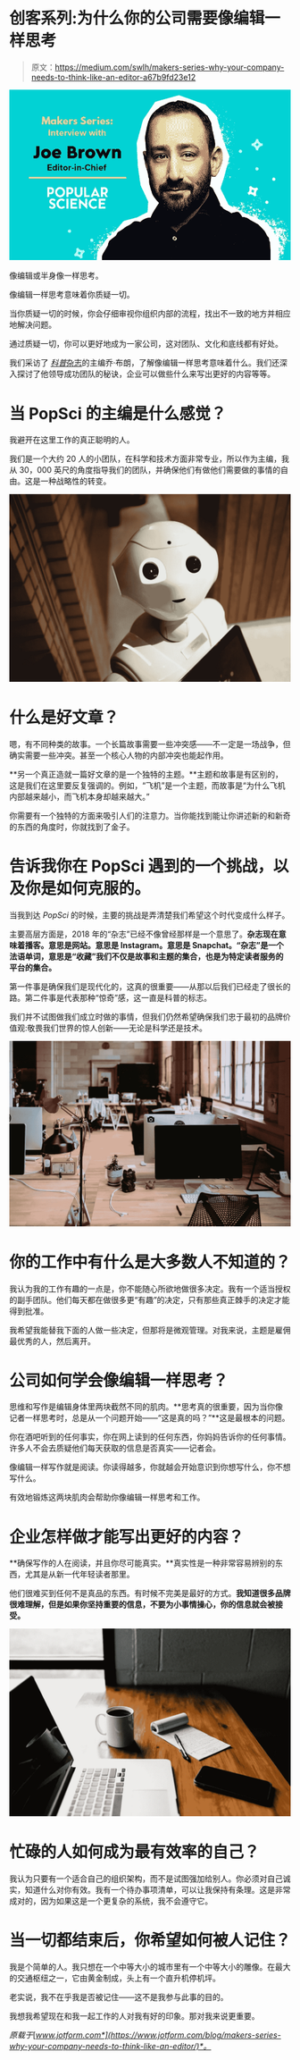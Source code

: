 # 创客系列:为什么你的公司需要像编辑一样思考

> 原文：<https://medium.com/swlh/makers-series-why-your-company-needs-to-think-like-an-editor-a67b9fd23e12>

![](img/0de3d8d86cc8dcfe63bfb5e5e343d466.png)

像编辑或半身像一样思考。

像编辑一样思考意味着你质疑一切。

当你质疑一切的时候，你会仔细审视你组织内部的流程，找出不一致的地方并相应地解决问题。

通过质疑一切，你可以更好地成为一家公司，这对团队、文化和底线都有好处。

我们采访了 [*科普*杂志](https://www.popsci.com/)的主编乔·布朗，了解像编辑一样思考意味着什么。我们还深入探讨了他领导成功团队的秘诀，企业可以做些什么来写出更好的内容等等。

# 当 PopSci 的主编是什么感觉？

我避开在这里工作的真正聪明的人。

我们是一个大约 20 人的小团队，在科学和技术方面非常专业，所以作为主编，我从 30，000 英尺的角度指导我们的团队，并确保他们有做他们需要做的事情的自由。这是一种战略性的转变。

![](img/b004a7ea647fa4a9fc847e33e4f489f5.png)

# 什么是好文章？

嗯，有不同种类的故事。一个长篇故事需要一些冲突感——不一定是一场战争，但确实需要一些冲突。甚至一个核心人物的内部冲突也能起作用。

**另一个真正造就一篇好文章的是一个独特的主题。**主题和故事是有区别的，这是我们在这里要反复强调的。例如，“飞机”是一个主题，而故事是“为什么飞机内部越来越小，而飞机本身却越来越大。”

你需要有一个独特的方面来吸引人们的注意力。当你能找到能让你讲述新的和新奇的东西的角度时，你就找到了金子。

# 告诉我你在 PopSci 遇到的一个挑战，以及你是如何克服的。

当我到达 *PopSci* 的时候，主要的挑战是弄清楚我们希望这个时代变成什么样子。

主要高层方面是，2018 年的“杂志”已经不像曾经那样是一个意思了。**杂志现在意味着播客。意思是网站。意思是 Instagram。意思是 Snapchat。“杂志”是一个法语单词，意思是“收藏”我们不仅是故事和主题的集合，也是为特定读者服务的平台的集合。**

第一件事是确保我们是现代化的，这真的很重要——从那以后我们已经走了很长的路。第二件事是代表那种“惊奇”感，这一直是科普的标志。

我们并不试图做我们成立时做的事情，但我们仍然希望确保我们忠于最初的品牌价值观:敬畏我们世界的惊人创新——无论是科学还是技术。

![](img/cd7033aa2b277ba4d32a2492d416d291.png)

# 你的工作中有什么是大多数人不知道的？

我认为我的工作有趣的一点是，你不能随心所欲地做很多决定。我有一个适当授权的副手团队。他们每天都在做很多更“有趣”的决定，只有那些真正棘手的决定才能得到批准。

我希望我能替我下面的人做一些决定，但那将是微观管理。对我来说，主题是雇佣最优秀的人，然后离开。

# 公司如何学会像编辑一样思考？

思维和写作是编辑身体里两块截然不同的肌肉。**思考真的很重要，因为当你像记者一样思考时，总是从一个问题开始——“这是真的吗？”**这是最根本的问题。

你在酒吧听到的任何事实，你在网上读到的任何东西，你妈妈告诉你的任何事情。许多人不会去质疑他们每天获取的信息是否真实——记者会。

像编辑一样写作就是阅读。你读得越多，你就越会开始意识到你想写什么，你不想写什么。

有效地锻炼这两块肌肉会帮助你像编辑一样思考和工作。

# 企业怎样做才能写出更好的内容？

**确保写作的人在阅读，并且你尽可能真实。**真实性是一种非常容易辨别的东西，尤其是从新一代年轻读者那里。

他们很难买到任何不是真品的东西。有时候不完美是最好的方式。**我知道很多品牌很难理解，但是如果你坚持重要的信息，不要为小事情操心，你的信息就会被接受。**

![](img/cb1e86ffea7b8ef77aa0d190657cf4c2.png)

# 忙碌的人如何成为最有效率的自己？

我认为只要有一个适合自己的组织架构，而不是试图强加给别人。你必须对自己诚实，知道什么对你有效。我有一个待办事项清单，可以让我保持有条理。这是非常成对的，因为如果这是一个更复杂的系统，我不会遵守它。

# 当一切都结束后，你希望如何被人记住？

我是个简单的人。我只想在一个中等大小的城市里有一个中等大小的雕像。在最大的交通枢纽之一，它由黄金制成，头上有一个直升机停机坪。

老实说，我不在乎我是否被记住——这不是我参与此事的目的。

我想我希望现在和我一起工作的人对我有好的印象。那对我来说更重要。

*原载于*[*www.jotform.com*](https://www.jotform.com/blog/makers-series-why-your-company-needs-to-think-like-an-editor/)*。*